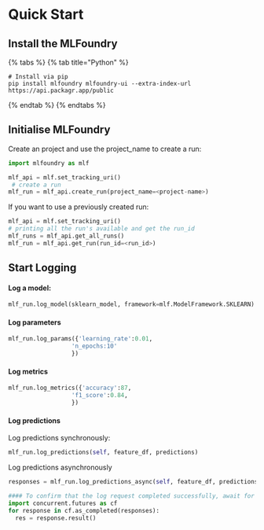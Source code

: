 # Quick Start

## Install the MLFoundry

{% tabs %}
{% tab title="Python" %}
```
# Install via pip
pip install mlfoundry mlfoundry-ui --extra-index-url https://api.packagr.app/public
```
{% endtab %}
{% endtabs %}

## Initialise MLFoundry

Create an project and use the project\_name to create a run:

```python
import mlfoundry as mlf

mlf_api = mlf.set_tracking_uri()
 # create a run
mlf_run = mlf_api.create_run(project_name=<project-name>)
```

If you want to use a previously created run:

```python
mlf_api = mlf.set_tracking_uri()
# printing all the run's available and get the run_id
mlf_runs = mlf_api.get_all_runs()
mlf_run = mlf_api.get_run(run_id=<run_id>)
```

## Start Logging

#### Log a model:

```python
mlf_run.log_model(sklearn_model, framework=mlf.ModelFramework.SKLEARN)
```

#### Log parameters

```python
mlf_run.log_params({'learning_rate':0.01,
                  'n_epochs:10'
                  })
```

#### Log metrics

```python
mlf_run.log_metrics({'accuracy':87,
                  'f1_score':0.84,
                  })
```

#### Log predictions

Log predictions synchronously:

```python
mlf_run.log_predictions(self, feature_df, predictions)
```

Log predictions asynchronously

```python
responses = mlf_run.log_predictions_async(self, feature_df, predictions)

#### To confirm that the log request completed successfully, await for futures to resolve: This is a blocking call
import concurrent.futures as cf
for response in cf.as_completed(responses):
  res = response.result()
```
